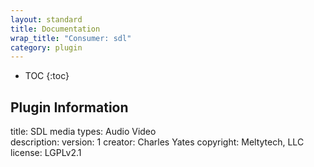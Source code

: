 ```yaml
---
layout: standard
title: Documentation
wrap_title: "Consumer: sdl"
category: plugin
---
```

* TOC
{:toc}

## Plugin Information

title: SDL
media types:
Audio  Video  
description: 
version: 1
creator: Charles Yates
copyright: Meltytech, LLC  
license: LGPLv2.1  
